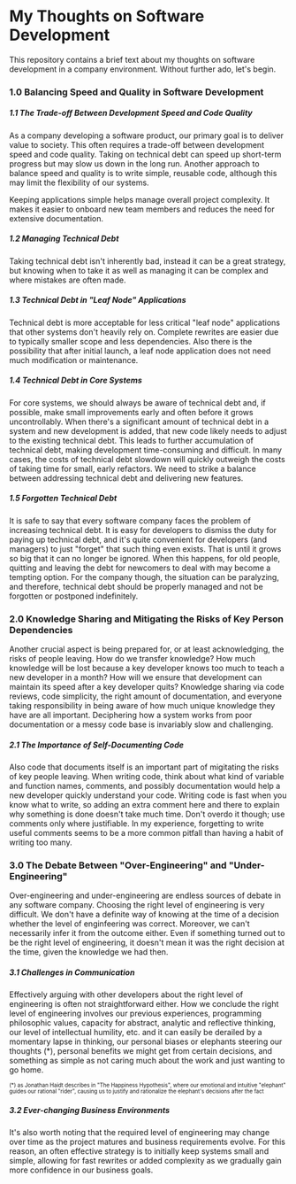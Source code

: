 # My Thoughts on Software Development
This repository contains a brief text about my thoughts on software development in a company environment. Without further ado, let's begin.

### 1.0 Balancing Speed and Quality in Software Development
##### 1.1 The Trade-off Between Development Speed and Code Quality
As a company developing a software product, our primary goal is to deliver value to society. This often requires a trade-off between development speed and code quality. Taking on technical debt can speed up short-term progress but may slow us down in the long run. Another approach to balance speed and quality is to write simple, reusable code, although this may limit the flexibility of our systems.

Keeping applications simple helps manage overall project complexity. It makes it easier to onboard new team members and reduces the need for extensive documentation.

##### 1.2 Managing Technical Debt
Taking technical debt isn't inherently bad, instead it can be a great strategy, but knowing when to take it as well as managing it can be complex and where mistakes are often made. 

##### 1.3 Technical Debt in "Leaf Node" Applications
Technical debt is more acceptable for less critical "leaf node" applications that other systems don't heavily rely on. Complete rewrites are easier due to typically smaller scope and less dependencies. Also there is the possibility that after initial launch, a leaf node application does not need much modification or maintenance.

##### 1.4 Technical Debt in Core Systems
For core systems, we should always be aware of technical debt and, if possible, make small improvements early and often before it grows uncontrollably. When there's a significant amount of technical debt in a system and new development is added, that new code likely needs to adjust to the existing technical debt. This leads to further accumulation of technical debt, making development time-consuming and difficult. In many cases, the costs of technical debt slowdown will quickly outweigh the costs of taking time for small, early refactors. We need to strike a balance between addressing technical debt and delivering new features.

##### 1.5 Forgotten Technical Debt
It is safe to say that every software company faces the problem of increasing technical debt. It is easy for developers to dismiss the duty for paying up technical debt, and it's quite convenient for developers (and managers) to just "forget" that such thing even exists. That is until it grows so big that it can no longer be ignored. When this happens, for old people, quitting and leaving the debt for newcomers to deal with may become a tempting option. For the company though, the situation can be paralyzing, and therefore, technical debt should be properly managed and not be forgotten or postponed indefinitely.

### 2.0 Knowledge Sharing and Mitigating the Risks of Key Person Dependencies
Another crucial aspect is being prepared for, or at least acknowledging, the risks of people leaving. How do we transfer knowledge? How much knowledge will be lost because a key developer knows too much to teach a new developer in a month? How will we ensure that development can maintain its speed after a key developer quits? Knowledge sharing via code reviews, code simplicity, the right amount of documentation, and everyone taking responsibility in being aware of how much unique knowledge they have are all important. Deciphering how a system works from poor documentation or a messy code base is invariably slow and challenging.

##### 2.1 The Importance of Self-Documenting Code
Also code that documents itself is an important part of migitating the risks of key people leaving. When writing code, think about what kind of variable and function names, comments, and possibly documentation would help a new developer quickly understand your code. Writing code is fast when you know what to write, so adding an extra comment here and there to explain why something is done doesn't take much time. Don't overdo it though; use comments only where justifiable. In my experience, forgetting to write useful comments seems to be a more common pitfall than having a habit of writing too many.

### 3.0 The Debate Between "Over-Engineering" and "Under-Engineering"
Over-engineering and under-engineering are endless sources of debate in any software company. Choosing the right level of engineering is very difficult. We don't have a definite way of knowing at the time of a decision whether the level of enginfeering was correct. Moreover, we can't necessarily infer it from the outcome either. Even if something turned out to be the right level of engineering, it doesn't mean it was the right decision at the time, given the knowledge we had then.

##### 3.1 Challenges in Communication
Effectively arguing with other developers about the right level of engineering is often not straightforward either. How we conclude the right level of engineering involves our previous experiences, programming philosophic values, capacity for abstract, analytic and reflective thinking, our level of intellectual humility, etc. and it can easily be derailed by a momentary lapse in thinking, our personal biases or elephants steering our thoughts (*), personal benefits we might get from certain decisions, and something as simple as not caring much about the work and just wanting to go home.

<sub><sup>(*) as Jonathan Haidt describes in "The Happiness Hypothesis", where our emotional and intuitive "elephant" guides our rational "rider", causing us to justify and rationalize the elephant's decisions after the fact</sub></sup>

##### 3.2 Ever-changing Business Environments
It's also worth noting that the required level of engineering may change over time as the project matures and business requirements evolve. For this reason, an often effective strategy is to initially keep systems small and simple, allowing for fast rewrites or added complexity as we gradually gain more confidence in our business goals.
